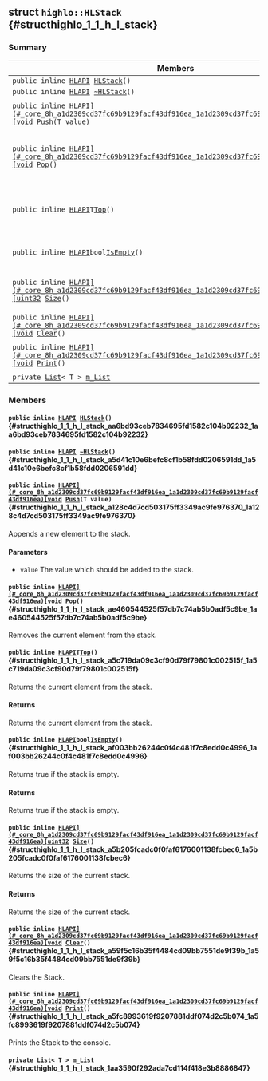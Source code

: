 ## struct `highlo::HLStack` {#structhighlo_1_1_h_l_stack}

### Summary

 Members                        | Descriptions                                
--------------------------------|---------------------------------------------
`public inline `[`HLAPI`](#_core_8h_a1d2309cd37fc69b9129facf43df916ea_1a1d2309cd37fc69b9129facf43df916ea)` `[`HLStack`](#structhighlo_1_1_h_l_stack_aa6bd93ceb7834695fd1582c104b92232_1aa6bd93ceb7834695fd1582c104b92232)`()` | 
`public inline `[`HLAPI`](#_core_8h_a1d2309cd37fc69b9129facf43df916ea_1a1d2309cd37fc69b9129facf43df916ea)` `[`~HLStack`](#structhighlo_1_1_h_l_stack_a5d41c10e6befc8cf1b58fdd0206591dd_1a5d41c10e6befc8cf1b58fdd0206591dd)`()` | 
`public inline `[`HLAPI](#_core_8h_a1d2309cd37fc69b9129facf43df916ea_1a1d2309cd37fc69b9129facf43df916ea)[void`](#imgui__impl__opengl3__loader_8h_ac668e7cffd9e2e9cfee428b9b2f34fa7_1ac668e7cffd9e2e9cfee428b9b2f34fa7)` `[`Push`](#structhighlo_1_1_h_l_stack_a128c4d7cd503175ff3349ac9fe976370_1a128c4d7cd503175ff3349ac9fe976370)`(T value)` | Appends a new element to the stack.
`public inline `[`HLAPI](#_core_8h_a1d2309cd37fc69b9129facf43df916ea_1a1d2309cd37fc69b9129facf43df916ea)[void`](#imgui__impl__opengl3__loader_8h_ac668e7cffd9e2e9cfee428b9b2f34fa7_1ac668e7cffd9e2e9cfee428b9b2f34fa7)` `[`Pop`](#structhighlo_1_1_h_l_stack_ae460544525f57db7c74ab5b0adf5c9be_1ae460544525f57db7c74ab5b0adf5c9be)`()` | Removes the current element from the stack.
`public inline `[`HLAPI`](#_core_8h_a1d2309cd37fc69b9129facf43df916ea_1a1d2309cd37fc69b9129facf43df916ea)` T `[`Top`](#structhighlo_1_1_h_l_stack_a5c719da09c3cf90d79f79801c002515f_1a5c719da09c3cf90d79f79801c002515f)`()` | Returns the current element from the stack.
`public inline `[`HLAPI`](#_core_8h_a1d2309cd37fc69b9129facf43df916ea_1a1d2309cd37fc69b9129facf43df916ea)` bool `[`IsEmpty`](#structhighlo_1_1_h_l_stack_af003bb26244c0f4c481f7c8edd0c4996_1af003bb26244c0f4c481f7c8edd0c4996)`()` | Returns true if the stack is empty.
`public inline `[`HLAPI](#_core_8h_a1d2309cd37fc69b9129facf43df916ea_1a1d2309cd37fc69b9129facf43df916ea)[uint32`](#_base_types_8h_a1134b580f8da4de94ca6b1de4d37975e_1a1134b580f8da4de94ca6b1de4d37975e)` `[`Size`](#structhighlo_1_1_h_l_stack_a5b205fcadc0f0faf6176001138fcbec6_1a5b205fcadc0f0faf6176001138fcbec6)`()` | Returns the size of the current stack.
`public inline `[`HLAPI](#_core_8h_a1d2309cd37fc69b9129facf43df916ea_1a1d2309cd37fc69b9129facf43df916ea)[void`](#imgui__impl__opengl3__loader_8h_ac668e7cffd9e2e9cfee428b9b2f34fa7_1ac668e7cffd9e2e9cfee428b9b2f34fa7)` `[`Clear`](#structhighlo_1_1_h_l_stack_a59f5c16b35f4484cd09bb7551de9f39b_1a59f5c16b35f4484cd09bb7551de9f39b)`()` | Clears the Stack.
`public inline `[`HLAPI](#_core_8h_a1d2309cd37fc69b9129facf43df916ea_1a1d2309cd37fc69b9129facf43df916ea)[void`](#imgui__impl__opengl3__loader_8h_ac668e7cffd9e2e9cfee428b9b2f34fa7_1ac668e7cffd9e2e9cfee428b9b2f34fa7)` `[`Print`](#structhighlo_1_1_h_l_stack_a5fc8993619f9207881ddf074d2c5b074_1a5fc8993619f9207881ddf074d2c5b074)`()` | Prints the Stack to the console.
`private `[`List`](docs-api/api-highlo--List.md#classhighlo_1_1_list)`< T > `[`m_List`](#structhighlo_1_1_h_l_stack_1aa3590f292ada7cd114f418e3b8886847) | 

### Members

#### `public inline `[`HLAPI`](#_core_8h_a1d2309cd37fc69b9129facf43df916ea_1a1d2309cd37fc69b9129facf43df916ea)` `[`HLStack`](#structhighlo_1_1_h_l_stack_aa6bd93ceb7834695fd1582c104b92232_1aa6bd93ceb7834695fd1582c104b92232)`()` {#structhighlo_1_1_h_l_stack_aa6bd93ceb7834695fd1582c104b92232_1aa6bd93ceb7834695fd1582c104b92232}

#### `public inline `[`HLAPI`](#_core_8h_a1d2309cd37fc69b9129facf43df916ea_1a1d2309cd37fc69b9129facf43df916ea)` `[`~HLStack`](#structhighlo_1_1_h_l_stack_a5d41c10e6befc8cf1b58fdd0206591dd_1a5d41c10e6befc8cf1b58fdd0206591dd)`()` {#structhighlo_1_1_h_l_stack_a5d41c10e6befc8cf1b58fdd0206591dd_1a5d41c10e6befc8cf1b58fdd0206591dd}

#### `public inline `[`HLAPI](#_core_8h_a1d2309cd37fc69b9129facf43df916ea_1a1d2309cd37fc69b9129facf43df916ea)[void`](#imgui__impl__opengl3__loader_8h_ac668e7cffd9e2e9cfee428b9b2f34fa7_1ac668e7cffd9e2e9cfee428b9b2f34fa7)` `[`Push`](#structhighlo_1_1_h_l_stack_a128c4d7cd503175ff3349ac9fe976370_1a128c4d7cd503175ff3349ac9fe976370)`(T value)` {#structhighlo_1_1_h_l_stack_a128c4d7cd503175ff3349ac9fe976370_1a128c4d7cd503175ff3349ac9fe976370}

Appends a new element to the stack.

#### Parameters
* `value` The value which should be added to the stack.

#### `public inline `[`HLAPI](#_core_8h_a1d2309cd37fc69b9129facf43df916ea_1a1d2309cd37fc69b9129facf43df916ea)[void`](#imgui__impl__opengl3__loader_8h_ac668e7cffd9e2e9cfee428b9b2f34fa7_1ac668e7cffd9e2e9cfee428b9b2f34fa7)` `[`Pop`](#structhighlo_1_1_h_l_stack_ae460544525f57db7c74ab5b0adf5c9be_1ae460544525f57db7c74ab5b0adf5c9be)`()` {#structhighlo_1_1_h_l_stack_ae460544525f57db7c74ab5b0adf5c9be_1ae460544525f57db7c74ab5b0adf5c9be}

Removes the current element from the stack.

#### `public inline `[`HLAPI`](#_core_8h_a1d2309cd37fc69b9129facf43df916ea_1a1d2309cd37fc69b9129facf43df916ea)` T `[`Top`](#structhighlo_1_1_h_l_stack_a5c719da09c3cf90d79f79801c002515f_1a5c719da09c3cf90d79f79801c002515f)`()` {#structhighlo_1_1_h_l_stack_a5c719da09c3cf90d79f79801c002515f_1a5c719da09c3cf90d79f79801c002515f}

Returns the current element from the stack.

#### Returns
Returns the current element from the stack.

#### `public inline `[`HLAPI`](#_core_8h_a1d2309cd37fc69b9129facf43df916ea_1a1d2309cd37fc69b9129facf43df916ea)` bool `[`IsEmpty`](#structhighlo_1_1_h_l_stack_af003bb26244c0f4c481f7c8edd0c4996_1af003bb26244c0f4c481f7c8edd0c4996)`()` {#structhighlo_1_1_h_l_stack_af003bb26244c0f4c481f7c8edd0c4996_1af003bb26244c0f4c481f7c8edd0c4996}

Returns true if the stack is empty.

#### Returns
Returns true if the stack is empty.

#### `public inline `[`HLAPI](#_core_8h_a1d2309cd37fc69b9129facf43df916ea_1a1d2309cd37fc69b9129facf43df916ea)[uint32`](#_base_types_8h_a1134b580f8da4de94ca6b1de4d37975e_1a1134b580f8da4de94ca6b1de4d37975e)` `[`Size`](#structhighlo_1_1_h_l_stack_a5b205fcadc0f0faf6176001138fcbec6_1a5b205fcadc0f0faf6176001138fcbec6)`()` {#structhighlo_1_1_h_l_stack_a5b205fcadc0f0faf6176001138fcbec6_1a5b205fcadc0f0faf6176001138fcbec6}

Returns the size of the current stack.

#### Returns
Returns the size of the current stack.

#### `public inline `[`HLAPI](#_core_8h_a1d2309cd37fc69b9129facf43df916ea_1a1d2309cd37fc69b9129facf43df916ea)[void`](#imgui__impl__opengl3__loader_8h_ac668e7cffd9e2e9cfee428b9b2f34fa7_1ac668e7cffd9e2e9cfee428b9b2f34fa7)` `[`Clear`](#structhighlo_1_1_h_l_stack_a59f5c16b35f4484cd09bb7551de9f39b_1a59f5c16b35f4484cd09bb7551de9f39b)`()` {#structhighlo_1_1_h_l_stack_a59f5c16b35f4484cd09bb7551de9f39b_1a59f5c16b35f4484cd09bb7551de9f39b}

Clears the Stack.

#### `public inline `[`HLAPI](#_core_8h_a1d2309cd37fc69b9129facf43df916ea_1a1d2309cd37fc69b9129facf43df916ea)[void`](#imgui__impl__opengl3__loader_8h_ac668e7cffd9e2e9cfee428b9b2f34fa7_1ac668e7cffd9e2e9cfee428b9b2f34fa7)` `[`Print`](#structhighlo_1_1_h_l_stack_a5fc8993619f9207881ddf074d2c5b074_1a5fc8993619f9207881ddf074d2c5b074)`()` {#structhighlo_1_1_h_l_stack_a5fc8993619f9207881ddf074d2c5b074_1a5fc8993619f9207881ddf074d2c5b074}

Prints the Stack to the console.

#### `private `[`List`](docs-api/api-highlo--List.md#classhighlo_1_1_list)`< T > `[`m_List`](#structhighlo_1_1_h_l_stack_1aa3590f292ada7cd114f418e3b8886847) {#structhighlo_1_1_h_l_stack_1aa3590f292ada7cd114f418e3b8886847}

